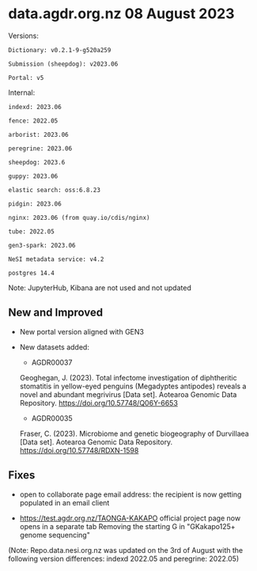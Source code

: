 # data.agdr.org.nz 08 August 2023

Versions:

`Dictionary: v0.2.1-9-g520a259`

`Submission (sheepdog): v2023.06`

`Portal: v5`

Internal: 

`indexd: 2023.06`

`fence: 2022.05`

`arborist: 2023.06`

`peregrine: 2023.06`

`sheepdog: 2023.6`

`guppy: 2023.06`

`elastic search: oss:6.8.23`

`pidgin: 2023.06`

`nginx: 2023.06 (from quay.io/cdis/nginx)`

`tube: 2022.05`

`gen3-spark: 2023.06`

`NeSI metadata service: v4.2`

`postgres 14.4`

Note: JupyterHub, Kibana are not used and not updated

## New and Improved

- New portal version aligned with GEN3

- New datasets added: 

    - AGDR00037

    Geoghegan, J. (2023). Total infectome investigation of diphtheritic stomatitis in yellow-eyed penguins (Megadyptes antipodes) reveals a novel and abundant megrivirus [Data set]. Aotearoa Genomic Data Repository. https://doi.org/10.57748/Q06Y-6653

    - AGDR00035

    Fraser, C. (2023). Microbiome and genetic biogeography of Durvillaea [Data set]. Aotearoa Genomic Data Repository. https://doi.org/10.57748/RDXN-1598
 
## Fixes

- open to collaborate page email address: the recipient is now getting populated in an email client

- https://test.agdr.org.nz/TAONGA-KAKAPO official project page now opens in a separate tab
Removing the starting G in "GKakapo125+ genome sequencing"
 
(Note: Repo.data.nesi.org.nz was updated on the 3rd of August with the following version differences: indexd 2022.05 and peregrine: 2022.05)
